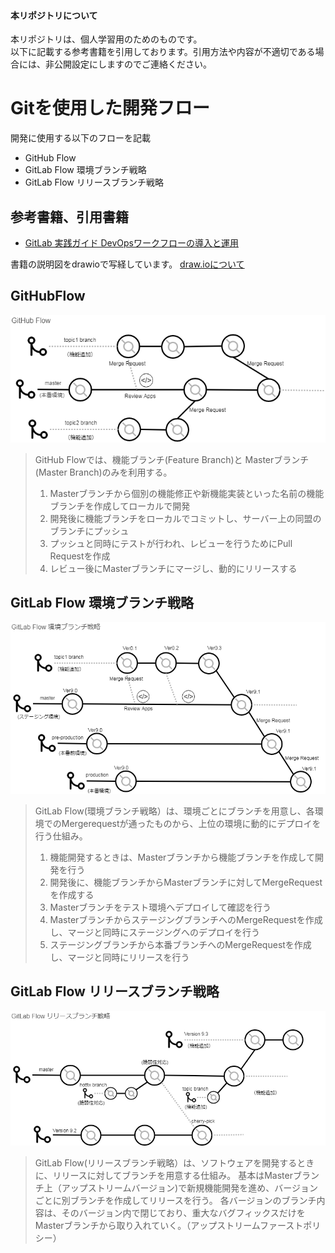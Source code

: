 #### 本リポジトリについて
本リポジトリは、個人学習用のためのものです。  
以下に記載する参考書籍を引用しております。引用方法や内容が不適切である場合には、非公開設定にしますのでご連絡ください。

# Gitを使用した開発フロー
開発に使用する以下のフローを記載


* GitHub Flow
* GitLab Flow 環境ブランチ戦略
* GitLab Flow リリースブランチ戦略

## 参考書籍、引用書籍
* [GitLab 実践ガイド DevOpsワークフローの導入と運用](https://www.amazon.co.jp/GitLab%E5%AE%9F%E8%B7%B5%E3%82%AC%E3%82%A4%E3%83%89-impress-top-gear%E3%82%B7%E3%83%AA%E3%83%BC%E3%82%BA-%E5%8C%97%E5%B1%B1-ebook/dp/B079DL362C)
 
書籍の説明図をdrawioで写経しています。
[draw.ioについて](https://github.com/yaya-io/Study-drawio-1/blob/master/README.md)

## GitHubFlow
![](./png/GitHubFlow.png)

> GitHub Flowでは、機能ブランチ(Feature Branch)と Masterブランチ(Master Branch)のみを利用する。
> 1. Masterブランチから個別の機能修正や新機能実装といった名前の機能ブランチを作成してローカルで開発
> 1. 開発後に機能ブランチをローカルでコミットし、サーバー上の同盟のブランチにプッシュ
> 1. プッシュと同時にテストが行われ、レビューを行うためにPull Requestを作成
> 1. レビュー後にMasterブランチにマージし、動的にリリースする

## GitLab Flow 環境ブランチ戦略
![](./png/GitLabFlow_Env.png)

> GitLab Flow(環境ブランチ戦略）は、環境ごとにブランチを用意し、各環境でのMergerequestが通ったものから、上位の環境に動的にデプロイを行う仕組み。
> 1. 機能開発するときは、Masterブランチから機能ブランチを作成して開発を行う
> 1. 開発後に、機能ブランチからMasterブランチに対してMergeRequestを作成する
> 1. Masterブランチをテスト環境へデプロイして確認を行う
> 1. MasterブランチからステージングブランチへのMergeRequestを作成し、マージと同時にステージングへのデプロイを行う
> 1. ステージングブランチから本番ブランチへのMergeRequestを作成し、マージと同時にリリースを行う


## GitLab Flow リリースブランチ戦略
![](./png/GitLabFlow_ReleaseBranch.png)

> GitLab Flow(リリースブランチ戦略）は、ソフトウェアを開発するときに、リリースに対してブランチを用意する仕組み。
> 基本はMasterブランチ上（アップストリームバージョン)で新規機能開発を進め、バージョンごとに別ブランチを作成してリリースを行う。
> 各バージョンのブランチ内容は、そのバージョン内で閉じており、重大なバグフィックスだけをMasterブランチから取り入れていく。（アップストリームファーストポリシー）


